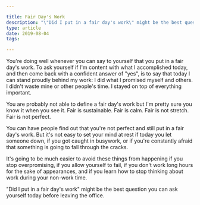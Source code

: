 ```yaml
---

title: Fair Day's Work
description: "\"Did I put in a fair day's work\" might be the best question you can ask yourself today before leaving the office"
type: article
date: 2019-08-04
tags:

---
```


You're doing well whenever you can say to yourself that you put in a fair day's work. To ask yourself if I'm content with what I accomplished today, and then come back with a confident answer of "yes", is to say that today I can stand proudly behind my work: I did what I promised myself and others. I didn't waste mine or other people's time. I stayed on top of everything important.

You are probably not able to define a fair day's work but I'm pretty sure you know it when you see it. Fair is sustainable. Fair is calm. Fair is not stretch. Fair is not perfect.

You can have people find out that you're not perfect and still put in a fair day's work. But it's not easy to set your mind at rest if today you let someone down, if you got caught in busywork, or if you're constantly afraid that something is going to fall through the cracks.

It's going to be much easier to avoid these things from happening if you stop overpromising, if you allow yourself to fail, if you don't work long hours for the sake of appearances, and if you learn how to stop thinking about work during your non-work time.

"Did I put in a fair day's work" might be the best question you can ask yourself today before leaving the office.
